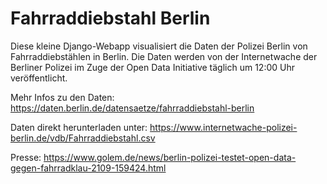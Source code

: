 # Fahrraddiebstahl Berlin

Diese kleine Django-Webapp visualisiert die Daten der Polizei Berlin von Fahrraddiebstählen in Berlin. Die Daten werden von der Internetwache der Berliner Polizei im Zuge der Open Data Initiative täglich um 12:00 Uhr veröffentlicht.

Mehr Infos zu den Daten: https://daten.berlin.de/datensaetze/fahrraddiebstahl-berlin

Daten direkt herunterladen unter: https://www.internetwache-polizei-berlin.de/vdb/Fahrraddiebstahl.csv

Presse: https://www.golem.de/news/berlin-polizei-testet-open-data-gegen-fahrradklau-2109-159424.html
